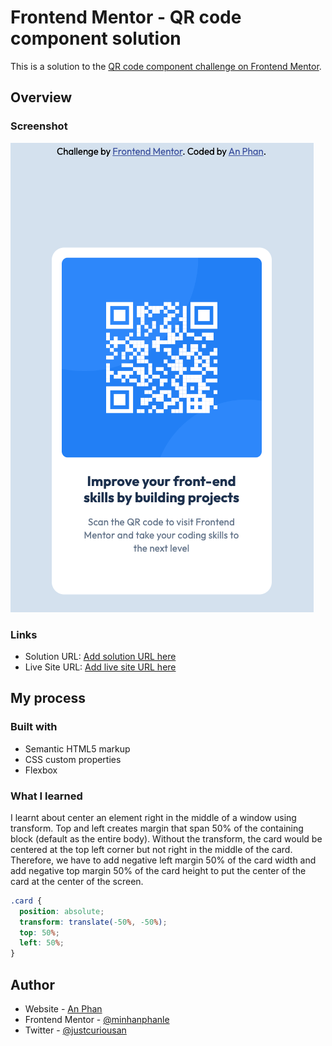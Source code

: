 # Frontend Mentor - QR code component solution

This is a solution to the [QR code component challenge on Frontend Mentor](https://www.frontendmentor.io/challenges/qr-code-component-iux_sIO_H).

## Overview

### Screenshot

![](./screenshot.png)

### Links

- Solution URL: [Add solution URL here](https://your-solution-url.com)
- Live Site URL: [Add live site URL here](https://your-live-site-url.com)

## My process

### Built with

- Semantic HTML5 markup
- CSS custom properties
- Flexbox

### What I learned

I learnt about center an element right in the middle of a window using transform. Top and left creates margin that span 50% of the containing block (default as the entire body). Without the transform, the card would be centered at the top left corner but not right in the middle of the card. Therefore, we have to add negative left margin 50% of the card width and add negative top margin 50% of the card height to put the center of the card at the center of the screen.

```css
.card {
  position: absolute;
  transform: translate(-50%, -50%);
  top: 50%;
  left: 50%;
}
```

## Author

- Website - [An Phan](https://www.minhanphanle.com)
- Frontend Mentor - [@minhanphanle](https://www.frontendmentor.io/profile/minhanphanle)
- Twitter - [@justcuriousan](https://twitter.com/justcuriousan)
